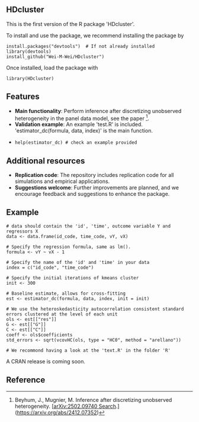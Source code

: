 ## HDcluster

This is the first version of the R package 'HDcluster'. 

To install and use the package, we recommend installing the package by
```{r }
install.packages("devtools")  # If not already installed
library(devtools)
install_github("Wei-M-Wei/HDcluster")
```
Once installed, load the package with
```{r }
library(HDcluster)
```

## Features
- **Main functionality**: Perform inference after discretizing unobserved heterogeneity in the panel data model, see the paper [^1].
- **Validation example**: An example 'test.R' is included. 'estimator_dc(formula, data, index)' is the main function.
- ```{r }
  help(estimator_dc) # check an example provided
  ```

## Additional resources
- **Replication code**: The repository includes replication code for all simulations and empirical applications.
- **Suggestions welcome**: Further improvements are planned, and we encourage feedback and suggestions to enhance the package.


## Example
```{r }
# data should contain the 'id', 'time', outcome variable Y and regressors X
data <- data.frame(id_code, time_code, vY, vX)

# Specify the regression formula, same as lm().
formula <- vY ~ vX - 1

# Specify the name of the 'id' and 'time' in your data
index = c("id_code", "time_code")

# Specify the initial iterations of kmeans cluster
init <- 300

# Baseline estimate, allows for cross-fitting
est <- estimator_dc(formula, data, index, init = init)

# We use the heteroskedasticity autocorrelation consistent standard errors clustered at the level of each unit
ols <- est[["res"]]
G <- est[["G"]]
C <- est[["C"]]
coeff <- ols$coefficients
std_errors <- sqrt(vcovHC(ols, type = "HC0", method = "arellano"))

# We recommond having a look at the 'text.R' in the folder 'R'
```
A CRAN release is coming soon.

## Reference
[^1]: Beyhum, J., Mugnier, M. Inference after discretizing unobserved heterogeneity. [[arXiv:2502.09740
Search](https://arxiv.org/abs/2502.09740).](https://arxiv.org/abs/2412.07352)
